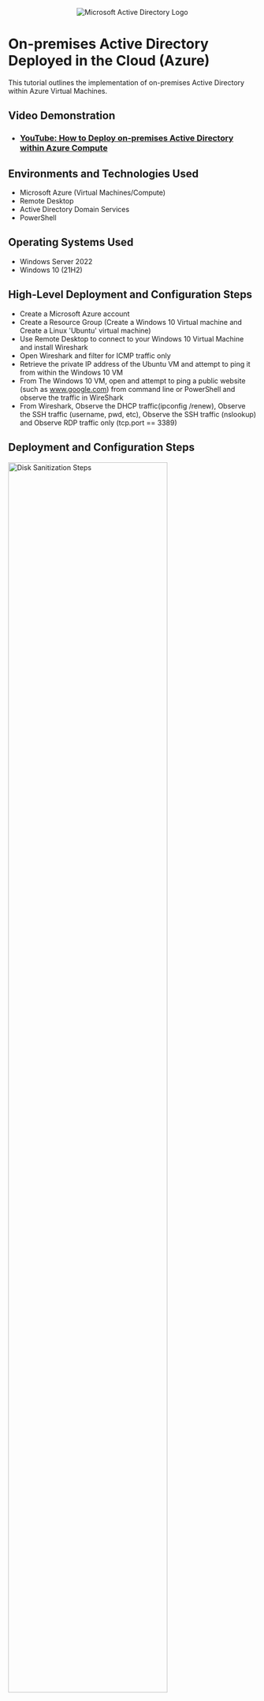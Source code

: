 <p align="center">
<img src="https://i.imgur.com/pU5A58S.png" alt="Microsoft Active Directory Logo"/>
</p>

<h1>On-premises Active Directory Deployed in the Cloud (Azure)</h1>
This tutorial outlines the implementation of on-premises Active Directory within Azure Virtual Machines.<br />


<h2>Video Demonstration</h2>

- ### [YouTube: How to Deploy on-premises Active Directory within Azure Compute](https://www.youtube.com)

<h2>Environments and Technologies Used</h2>

- Microsoft Azure (Virtual Machines/Compute)
- Remote Desktop
- Active Directory Domain Services
- PowerShell

<h2>Operating Systems Used </h2>

- Windows Server 2022
- Windows 10 (21H2)

<h2>High-Level Deployment and Configuration Steps</h2>

- Create a Microsoft Azure account
- Create a Resource Group (Create a Windows 10 Virtual machine and Create a Linux 'Ubuntu' virtual machine)
- Use Remote Desktop to connect to your Windows 10 Virtual Machine and install Wireshark
- Open Wireshark and filter for ICMP traffic only
- Retrieve the private IP address of the Ubuntu VM and attempt to ping it from within the Windows 10 VM
- From The Windows 10 VM, open and attempt to ping a public website (such as www.google.com) from command line or PowerShell and observe the traffic in WireShark
- From Wireshark, Observe the DHCP traffic(ipconfig /renew), Observe the SSH traffic (username, pwd, etc), Observe the SSH traffic (nslookup) and Observe RDP traffic only (tcp.port == 3389)

<h2>Deployment and Configuration Steps</h2>

<p>
<img src="https://i.imgur.com/PaanT8z.png" height="80%" width="80%" alt="Disk Sanitization Steps"/> 
<p>
Virtual machine of windows and linux(Ubuntu) created in Microsoft Azure 
</p>
<br />

<p>
<img src="https://i.imgur.com/oueelAM.png" height="80%" width="80%" alt="Disk Sanitization Steps"/>
</p>
<p>
Observing ICMP om Wireshark and Powershell commands
</p>
<br />

<p>
<img src="https://i.imgur.com/cGMuBnM.png" height="80%" width="80%" alt="Disk Sanitization Steps"/>
</p>
<p>
Observing the UDP port=67 - UDP port=68 (DHCP) on Wiresharks and Powershell commands
</p>
<br />
